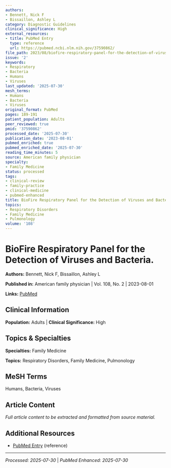 ```yaml
---
authors:
- Bennett, Nick F
- Bissaillon, Ashley L
category: Diagnostic Guidelines
clinical_significance: High
external_resources:
- title: PubMed Entry
  type: reference
  url: https://pubmed.ncbi.nlm.nih.gov/37590862/
file_path: 2023/08/biofire-respiratory-panel-for-the-detection-of-viruses-and-b.md
issue: '2'
keywords:
- Respiratory
- Bacteria
- Humans
- Viruses
last_updated: '2025-07-30'
mesh_terms:
- Humans
- Bacteria
- Viruses
original_format: PubMed
pages: 189-191
patient_population: Adults
peer_reviewed: true
pmid: '37590862'
processed_date: '2025-07-30'
publication_date: '2023-08-01'
pubmed_enriched: true
pubmed_enriched_date: '2025-07-30'
reading_time_minutes: 5
source: American family physician
specialty:
- Family Medicine
status: processed
tags:
- clinical-review
- family-practice
- clinical-medicine
- pubmed-enhanced
title: BioFire Respiratory Panel for the Detection of Viruses and Bacteria.
topics:
- Respiratory Disorders
- Family Medicine
- Pulmonology
volume: '108'
---
```


# BioFire Respiratory Panel for the Detection of Viruses and Bacteria.

**Authors:** Bennett, Nick F, Bissaillon, Ashley L

**Published in:** American family physician | Vol. 108, No. 2 | 2023-08-01

**Links:** [PubMed](https://pubmed.ncbi.nlm.nih.gov/37590862/)

## Clinical Information

**Population:** Adults | **Clinical Significance:** High

## Topics & Specialties

**Specialties:** Family Medicine

**Topics:** Respiratory Disorders, Family Medicine, Pulmonology

## MeSH Terms

Humans, Bacteria, Viruses

## Article Content

*Full article content to be extracted and formatted from source material.*

## Additional Resources

- [PubMed Entry](https://pubmed.ncbi.nlm.nih.gov/37590862/) (reference)

---

*Processed: 2025-07-30* | *PubMed Enhanced: 2025-07-30*
